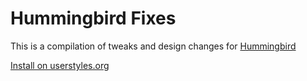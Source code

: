 # Hummingbird Fixes

This is a compilation of tweaks and design changes for [Hummingbird](https://hummingbird.me)

[Install on userstyles.org](https://userstyles.org/styles/106005)